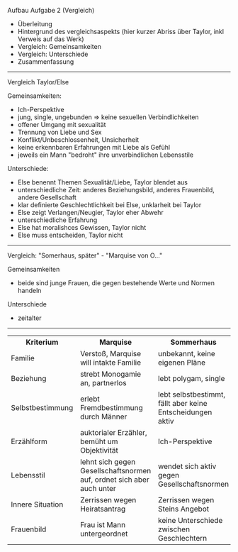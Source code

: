 Aufbau Aufgabe 2 (Vergleich)

- Überleitung
- Hintergrund des vergleichsaspekts (hier kurzer Abriss über Taylor, inkl Verweis auf das Werk)
- Vergleich: Gemeinsamkeiten
- Vergleich: Unterschiede
- Zusammenfassung

---

Vergleich Taylor/Else

Gemeinsamkeiten:
- Ich-Perspektive
- jung, single, ungebunden => keine sexuellen Verbindlichkeiten
- offener Umgang mit sexualität
- Trennung von Liebe und Sex
- Konflikt/Unbeschlossenheit, Unsicherheit
- keine erkennbaren Erfahrungen mit Liebe als Gefühl
- jeweils ein Mann "bedroht" ihre unverbindlichen Lebensstile

Unterschiede:
- Else benennt Themen Sexualität/Liebe, Taylor blendet aus
- unterschiedliche Zeit: anderes Beziehungsbild, anderes Frauenbild, andere Gesellschaft
- klar definierte Geschlechtlichkeit bei Else, unklarheit bei Taylor
- Else zeigt Verlangen/Neugier, Taylor eher Abwehr
- unterschiedliche Erfahrung
- Else hat moralishces Gewissen, Taylor nicht
- Else muss entscheiden, Taylor nicht

---

Vergleich: "Somerhaus, später" - "Marquise von O..."

Gemeinsamkeiten
- beide sind junge Frauen, die gegen bestehende Werte und Normen handeln

Unterschiede
- zeitalter

---

<table>
<tr><th>Kriterium</th><th>Marquise</th><th>Sommerhaus</th></tr>
<tr><td>Familie</td><td>Verstoß, Marquise will intakte Familie</td><td>unbekannt, keine eigenen Pläne</td></tr>

<tr><td>Beziehung</td><td>strebt Monogamie an, partnerlos</td><td>lebt polygam, single</td></tr>

<tr><td>Selbstbestimmung</td><td>erlebt Fremdbestimmung durch Männer</td><td>lebt selbstbestimmt, fällt aber keine Entscheidungen aktiv</td></tr>

<tr><td>Erzählform</td><td>auktorialer Erzähler, bemüht um Objektivität</td><td>Ich-Perspektive</td></tr>

<tr><td>Lebensstil</td><td>lehnt sich gegen Gesellschaftsnormen auf, ordnet sich aber auch unter</td><td>wendet sich aktiv gegen Gesellschaftsnormen</td></tr>

<tr><td>Innere Situation</td><td>Zerrissen wegen Heiratsantrag</td><td>Zerrissen wegen Steins Angebot</tr>

<tr><td>Frauenbild</td><td>Frau ist Mann untergeordnet</td><td>keine Unterschiede zwischen Geschlechtern</tr>

</table>
